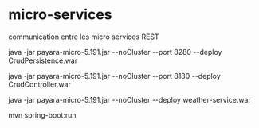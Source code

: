 # micro-services
communication entre les micro services REST

java -jar payara-micro-5.191.jar --noCluster --port 8280 --deploy CrudPersistence.war



java -jar payara-micro-5.191.jar --noCluster --port 8180 --deploy CrudController.war

java -jar payara-micro-5.191.jar --noCluster --deploy weather-service.war

mvn spring-boot:run
